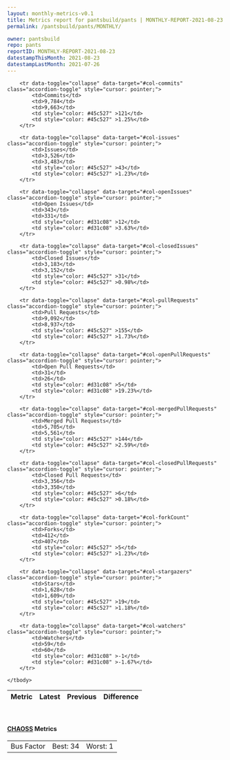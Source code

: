 ```yaml
---
layout: monthly-metrics-v0.1
title: Metrics report for pantsbuild/pants | MONTHLY-REPORT-2021-08-23 | 2021-08-23
permalink: /pantsbuild/pants/MONTHLY/

owner: pantsbuild
repo: pants
reportID: MONTHLY-REPORT-2021-08-23
datestampThisMonth: 2021-08-23
datestampLastMonth: 2021-07-26
---
```



<table class="table table-condensed" style="border-collapse:collapse;">
    <thead>
    <tr>
        <th>Metric</th>
        <th>Latest</th>
        <th>Previous</th>
        <th colspan="2" style="text-align: center;">Difference</th>
    </tr>
    </thead>
    <tbody>

        <tr data-toggle="collapse" data-target="#col-commits" class="accordion-toggle" style="cursor: pointer;">
            <td>Commits</td>
            <td>9,784</td>
            <td>9,663</td>
            <td style="color: #45c527" >121</td>
            <td style="color: #45c527" >1.25%</td>
        </tr>
        
        <tr data-toggle="collapse" data-target="#col-issues" class="accordion-toggle" style="cursor: pointer;">
            <td>Issues</td>
            <td>3,526</td>
            <td>3,483</td>
            <td style="color: #45c527" >43</td>
            <td style="color: #45c527" >1.23%</td>
        </tr>
        
        <tr data-toggle="collapse" data-target="#col-openIssues" class="accordion-toggle" style="cursor: pointer;">
            <td>Open Issues</td>
            <td>343</td>
            <td>331</td>
            <td style="color: #d31c08" >12</td>
            <td style="color: #d31c08" >3.63%</td>
        </tr>
        
        <tr data-toggle="collapse" data-target="#col-closedIssues" class="accordion-toggle" style="cursor: pointer;">
            <td>Closed Issues</td>
            <td>3,183</td>
            <td>3,152</td>
            <td style="color: #45c527" >31</td>
            <td style="color: #45c527" >0.98%</td>
        </tr>
        
        <tr data-toggle="collapse" data-target="#col-pullRequests" class="accordion-toggle" style="cursor: pointer;">
            <td>Pull Requests</td>
            <td>9,092</td>
            <td>8,937</td>
            <td style="color: #45c527" >155</td>
            <td style="color: #45c527" >1.73%</td>
        </tr>
        
        <tr data-toggle="collapse" data-target="#col-openPullRequests" class="accordion-toggle" style="cursor: pointer;">
            <td>Open Pull Requests</td>
            <td>31</td>
            <td>26</td>
            <td style="color: #d31c08" >5</td>
            <td style="color: #d31c08" >19.23%</td>
        </tr>
        
        <tr data-toggle="collapse" data-target="#col-mergedPullRequests" class="accordion-toggle" style="cursor: pointer;">
            <td>Merged Pull Requests</td>
            <td>5,705</td>
            <td>5,561</td>
            <td style="color: #45c527" >144</td>
            <td style="color: #45c527" >2.59%</td>
        </tr>
        
        <tr data-toggle="collapse" data-target="#col-closedPullRequests" class="accordion-toggle" style="cursor: pointer;">
            <td>Closed Pull Requests</td>
            <td>3,356</td>
            <td>3,350</td>
            <td style="color: #45c527" >6</td>
            <td style="color: #45c527" >0.18%</td>
        </tr>
        
        <tr data-toggle="collapse" data-target="#col-forkCount" class="accordion-toggle" style="cursor: pointer;">
            <td>Forks</td>
            <td>412</td>
            <td>407</td>
            <td style="color: #45c527" >5</td>
            <td style="color: #45c527" >1.23%</td>
        </tr>
        
        <tr data-toggle="collapse" data-target="#col-stargazers" class="accordion-toggle" style="cursor: pointer;">
            <td>Stars</td>
            <td>1,628</td>
            <td>1,609</td>
            <td style="color: #45c527" >19</td>
            <td style="color: #45c527" >1.18%</td>
        </tr>
        
        <tr data-toggle="collapse" data-target="#col-watchers" class="accordion-toggle" style="cursor: pointer;">
            <td>Watchers</td>
            <td>59</td>
            <td>60</td>
            <td style="color: #d31c08" >-1</td>
            <td style="color: #d31c08" >-1.67%</td>
        </tr>
        
    </tbody>
</table>
<br>
<h4><a target="_blank" href="https://chaoss.community/">CHAOSS</a> Metrics</h4>

<table class="table table-condensed" style="border-collapse:collapse;">
    <tbody>
        <td>Bus Factor</td>
        <td>Best: 34</td>
        <td>Worst: 1</td>
    </tbody>
</table>
